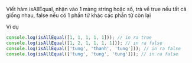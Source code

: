 Viết hàm isAllEqual, nhận vào 1 mảng string hoặc số, trả về true nếu tất cả giống nhau, false nếu có 1 phần tử khác các phần tử còn lại

Ví dụ

```javascript
console.log(isAllEqual([1, 1, 1, 1, 1])); // in ra true
console.log(isAllEqual([1, 2, 1, 1, 1, 1])); // in ra false
console.log(isAllEqual(['tung', 'thanh', 'tung'])); // in ra false
console.log(isAllEqual(['tung', 'tung', 'tung'])); // in ra false
```
